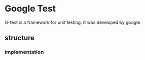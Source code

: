 # Google Test
G-test is a framework for unit testing. It was developed by google
## structure

### implementation
